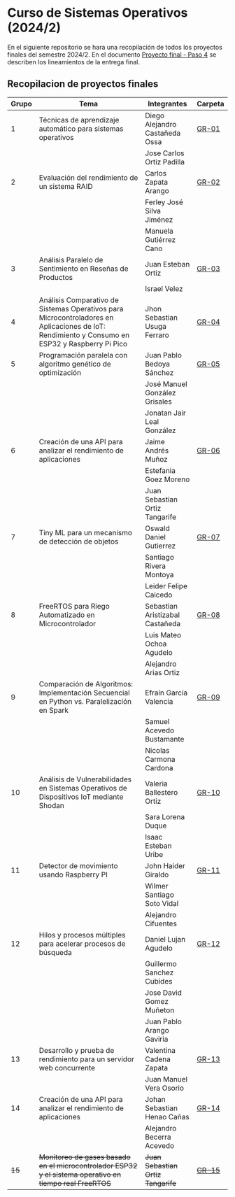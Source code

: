 # Curso de Sistemas Operativos (2024/2)

En el siguiente repositorio se hara una recopilación de todos los proyectos finales del semestre 2024/2. En el documento [Proyecto final - Paso 4](Proyecto%20final%20-%20OS%20-%20Step%204.pdf) se describen los lineamientos de la entrega final.

## Recopilacion de proyectos finales

|Grupo|Tema|Integrantes|Carpeta|
|---|---|---|---|
|1|Técnicas de aprendizaje automático para sistemas operativos|Diego Alejandro Castañeda Ossa|[GR-01](GR-01/)|
|||Jose Carlos Ortiz Padilla||
|2|Evaluación del rendimiento de un sistema RAID|Carlos Zapata Arango|[GR-02](GR-02/)|
|||Ferley José Silva Jiménez||
|||Manuela Gutiérrez Cano||
|3|Análisis Paralelo de Sentimiento en Reseñas de Productos|Juan Esteban Ortiz|[GR-03](GR-03/)|
|||Israel Velez||
|4|Análisis Comparativo de Sistemas Operativos para Microcontroladores en Aplicaciones de IoT: Rendimiento y Consumo en ESP32 y Raspberry Pi Pico|Jhon Sebastian Usuga Ferraro|[GR-04](GR-04/)|
|5|Programación paralela con algoritmo genético de optimización|Juan Pablo Bedoya Sánchez|[GR-05](GR-05/)|
|||José Manuel González Grisales||
|||Jonatan Jair Leal González||
|6|Creación de una API para analizar el rendimiento de aplicaciones|Jaime Andrés Muñoz|[GR-06](GR-06/)|
|||Estefania Goez Moreno||
|||Juan Sebastian Ortiz Tangarife||
|7|Tiny ML para un mecanismo de detección de objetos|Oswald Daniel Gutierrez|[GR-07](GR-07/)|
|||Santiago Rivera Montoya||
|||Leider Felipe Caicedo||
|8|FreeRTOS para Riego Automatizado en Microcontrolador|Sebastian Aristizabal Castañeda|[GR-08](GR-08/)|
|||Luis Mateo Ochoa Agudelo||
|||Alejandro Arias Ortiz||
|9|Comparación de Algoritmos: Implementación Secuencial en Python vs. Paralelización en Spark|Efraín García Valencia|[GR-09](GR-09/)|
|||Samuel Acevedo Bustamante||
|||Nicolas Carmona Cardona||
|10|Análisis de Vulnerabilidades en Sistemas Operativos de Dispositivos IoT mediante Shodan|Valeria Ballestero Ortiz|[GR-10](GR-10/)|
|||Sara Lorena Duque||
|||Isaac Esteban Uribe||
|11|Detector de movimiento usando Raspberry PI|John Haider Giraldo|[GR-11](GR-11/)|
|||Wilmer Santiago Soto Vidal|
|||Alejandro Cifuentes|
|12|Hilos y procesos múltiples para acelerar procesos de búsqueda|Daniel Lujan Agudelo|[GR-12](GR-12/)|
|||Guillermo Sanchez Cubides||
|||Jose David Gomez Muñeton||
|||Juan Pablo Arango Gaviria||
|13|Desarrollo y prueba de rendimiento para un servidor web concurrente|Valentina Cadena Zapata|[GR-13](GR-13/)|
|||Juan Manuel Vera Osorio||
|14|Creación de una API para analizar el rendimiento de aplicaciones|Johan Sebastian Henao Cañas|[GR-14](GR-14/)|
|||Alejandro Becerra Acevedo||
|~~15~~|~~Monitoreo de gases basado en el microcontrolador ESP32 y el sistema operativo en tiempo real FreeRTOS~~|~~Juan Sebastian Ortiz Tangarife~~|~~[GR-15](GR-15/)~~|

